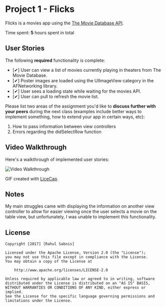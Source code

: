 # Project 1 - Flicks

Flicks is a movies app using the [The Movie Database API](http://docs.themoviedb.apiary.io/#).

Time spent: **5** hours spent in total

## User Stories

The following **required** functionality is complete:

- [✔] User can view a list of movies currently playing in theaters from The Movie Database.
- [✔] Poster images are loaded using the UIImageView category in the AFNetworking library.
- [✔] User sees a loading state while waiting for the movies API.
- [✔] User can pull to refresh the movie list.

Please list two areas of the assignment you'd like to **discuss further with your peers** during the next class (examples include better ways to implement something, how to extend your app in certain ways, etc):

1. How to pass information between view controllers
2. Errors regarding the didSelectRow function

## Video Walkthrough 

Here's a walkthrough of implemented user stories:

<img src='http://i.imgur.com/sCqBKLx.gif' title='Video Walkthrough' width='' alt='Video Walkthrough' />

GIF created with [LiceCap](http://www.cockos.com/licecap/).

## Notes

My main struggles came with displaying the information on another view controller to allow for easier viewing once the user selects a movie on the table view, but unfortunately, I was unable to implement this functionality.

## License

    Copyright [2017] [Rahul Sabnis]

    Licensed under the Apache License, Version 2.0 (the "License");
    you may not use this file except in compliance with the License.
    You may obtain a copy of the License at

        http://www.apache.org/licenses/LICENSE-2.0

    Unless required by applicable law or agreed to in writing, software
    distributed under the License is distributed on an "AS IS" BASIS,
    WITHOUT WARRANTIES OR CONDITIONS OF ANY KIND, either express or implied.
    See the License for the specific language governing permissions and
    limitations under the License.
